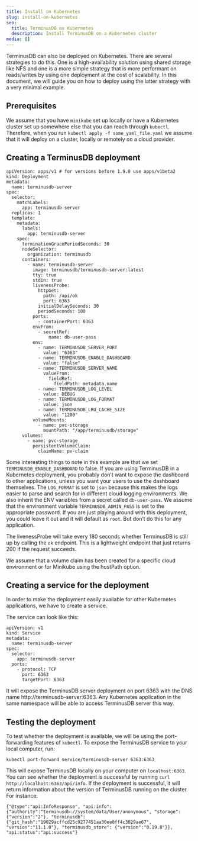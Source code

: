 ```yaml
---
title: Install on Kubernetes
slug: install-on-kubernetes
seo:
  title: TerminusDB on Kubernetes
  description: Install TerminusDB on a Kubernetes cluster
media: []
---
```


TerminusDB can also be deployed on Kubernetes. There are several strategies to do this. One is a high-availability solution using shared storage like NFS and one is a more simple strategy that is more performant on reads/writes by using one deployment at the cost of scalability. In this document, we will guide you on how to deploy using the latter strategy with a very minimal example.

## Prerequisites

We assume that you have `minikube` set up locally or have a Kubernetes cluster set up somewhere else that you can reach through `kubectl`. Therefore, when you run `kubectl apply -f some_yaml_file.yaml` we assume that it will deploy on a cluster, locally or remotely on a cloud provider.

## Creating a TerminusDB deployment

```
apiVersion: apps/v1 # for versions before 1.9.0 use apps/v1beta2
kind: Deployment
metadata:
  name: terminusdb-server
spec:
  selector:
    matchLabels:
      app: terminusdb-server
  replicas: 1
  template:
    metadata:
      labels:
        app: terminusdb-server
    spec:
      terminationGracePeriodSeconds: 30
      nodeSelector:
        organization: terminusdb
      containers:
        - name: terminusdb-server
          image: terminusdb/terminusdb-server:latest
          tty: true
          stdin: true
          livenessProbe:
            httpGet:
              path: /api/ok
              port: 6363
            initialDelaySeconds: 30
            periodSeconds: 180
          ports:
            - containerPort: 6363
          envFrom:
            - secretRef:
                name: db-user-pass
          env:
            - name: TERMINUSDB_SERVER_PORT
              value: "6363"
            - name: TERMINUSDB_ENABLE_DASHBOARD
              value: "false"
            - name: TERMINUSDB_SERVER_NAME
              valueFrom:
                fieldRef:
                  fieldPath: metadata.name
            - name: TERMINUSDB_LOG_LEVEL
              value: DEBUG
            - name: TERMINUSDB_LOG_FORMAT
              value: json
            - name: TERMINUSDB_LRU_CACHE_SIZE
              value: "1200"
          volumeMounts:
            - name: pvc-storage
              mountPath: "/app/terminusdb/storage"
      volumes:
        - name: pvc-storage
          persistentVolumeClaim:
            claimName: pv-claim
```

Some interesting things to note in this example are that we set `TERMINUSDB_ENABLE_DASHBOARD` to false. If you are using TerminusDB in a Kubernetes deployment, you probably don’t want to expose the dashboard to other applications, unless you want your users to use the dashboard themselves. The `LOG_FORMAT` is set to `json` because this makes the logs easier to parse and search for in different cloud logging environments. We also inherit the ENV variables from a secret called `db-user-pass`. We assume that the environment variable `TERMINUSDB_ADMIN_PASS` is set to the appropriate password. If you are just playing around with this deployment, you could leave it out and it will default as `root`. But don’t do this for any application.

The livenessProbe will take every 180 seconds whether TerminusDB is still up by calling the `ok` endpoint. This is a lightweight endpoint that just returns 200 if the request succeeds.

We assume that a volume claim has been created for a specific cloud environment or for Minikube using the hostPath option.

## Creating a service for the deployment

In order to make the deployment easily available for other Kubernetes applications, we have to create a service.

The service can look like this:

```
apiVersion: v1
kind: Service
metadata:
  name: terminusdb-server
spec:
  selector:
    app: terminusdb-server
  ports:
    - protocol: TCP
      port: 6363
      targetPort: 6363
```

It will expose the TerminusDB server deployment on port 6363 with the DNS name http://terminusdb-server:6363. Any Kubernetes application in the same namespace will be able to access TerminusDB server this way.

## Testing the deployment

To test whether the deployment is available, we will be using the port-forwarding features of `kubectl`. To expose the TerminusDB service to your local computer, run:

`kubectl port-forward service/terminusdb-server 6363:6363`

This will expose TerminusDB locally on your computer on `localhost:6363`. You can see whether the deployment is successful by running `curl http://localhost:6363/api/info`. If the deployment is successful, it will return information about the version of TerminusDB running on the cluster. For instance:

```
{"@type":"api:InfoResponse", "api:info":
{"authority":"terminusdb://system/data/User/anonymous", "storage": 
{"version":"2"}, "terminusdb": 
{"git_hash":"19029acffcd25c9277451aa30ee0ff4c3029ae67", 
"version":"11.1.0"}, "terminusdb_store": {"version":"0.19.8"}}, 
"api:status":"api:success"}
```